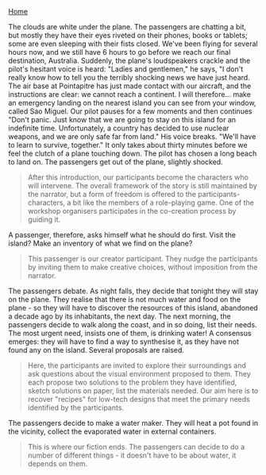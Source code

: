 [Home](../../README.md)

The clouds are white under the plane. The passengers are chatting a bit, but mostly they have their eyes riveted on their phones, books or tablets; some are even sleeping with their fists closed. We've been flying for several hours now, and we still have 6 hours to go before we reach our final destination, Australia.
Suddenly, the plane's loudspeakers crackle and the pilot's hesitant voice is heard: "Ladies and gentlemen," he says, "I don't really know how to tell you the terribly shocking news we have just heard. The air base at Pointapitre has just made contact with our aircraft, and the instructions are clear: we cannot reach a continent. I will therefore... make an emergency landing on the nearest island you can see from your window, called Sao Miguel. Our pilot pauses for a few moments and then continues "Don't panic. Just know that we are going to stay on this island for an indefinite time. Unfortunately, a country has decided to use nuclear weapons, and we are only safe far from land." His voice breaks. "We'll have to learn to survive, together."
It only takes about thirty minutes before we feel the clutch of a plane touching down. The pilot has chosen a long beach to land on. The passengers get out of the plane, slightly shocked.

>After this introduction, our participants become the characters who will intervene. The overall framework of the story is still maintained by the narrator, but a form of freedom is offered to the participants-characters, a bit like the members of a role-playing game. One of the workshop organisers participates in the co-creation process by guiding it.

A passenger, therefore, asks himself what he should do first. Visit the island? Make an inventory of what we find on the plane?

>This passenger is our creator participant. They nudge the participants by inviting them to make creative choices, without imposition from the narrator.

The passengers debate. As night falls, they decide that tonight they will stay on the plane. They realise that there is not much water and food on the plane - so they will have to discover the resources of this island, abandoned a decade ago by its inhabitants, the next day.
The next morning, the passengers decide to walk along the coast, and in so doing, list their needs. The most urgent need, insists one of them, is drinking water! A consensus emerges: they will have to find a way to synthesise it, as they have not found any on the island.
Several proposals are raised.

>Here, the participants are invited to explore their surroundings and ask questions about the visual environment proposed to them. They each propose two solutions to the problem they have identified, sketch solutions on paper, list the materials needed. Our aim here is to recover "recipes" for low-tech designs that meet the primary needs identified by the participants.

The passengers decide to make a water maker. They will heat a pot found in the vicinity, collect the evaporated water in external containers.

>This is where our fiction ends. The passengers can decide to do a number of different things - it doesn't have to be about water, it depends on them.
